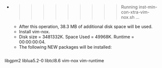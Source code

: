 * >>>>>>>>> Running inst-min-con-xtra-vim-nox.sh ...
  * After this operation, 38.3 MB of additional disk space will be used.
  * Install vim-nox.
  * Disk size = 3481332K. Space Used = 49968K. Runtime = 00:00:00:04.
  * The following NEW packages will be installed:
  ```bash
libgpm2 liblua5.2-0 libtcl8.6 vim-nox vim-runtime
  ```
